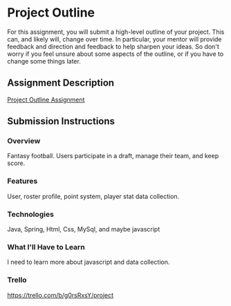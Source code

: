 # Project Outline
For this assignment, you will submit a high-level outline of your project. This can, and likely will, change over time. In particular, your mentor will provide feedback and direction and feedback to help sharpen your ideas. So don't worry if you feel unsure about some aspects of the outline, or if you have to change some things later.

## Assignment Description
[Project Outline Assignment](https://education.launchcode.org/liftoff/assignments/project-outline/)

## Submission Instructions

### Overview
Fantasy football.  Users participate in a draft, manage their team, and keep score.
### Features
User, roster profile, point system, player stat data collection.
### Technologies
Java, Spring, Html, Css, MySql, and maybe javascript

### What I'll Have to Learn
I need to learn more about javascript and data collection.

### Trello
https://trello.com/b/g0rsRxsY/project
